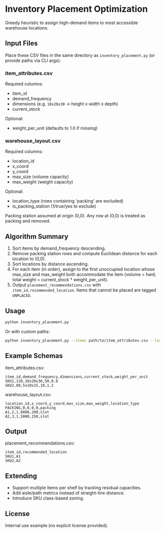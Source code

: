 # Inventory Placement Optimization

Greedy heuristic to assign high-demand items to most accessible warehouse locations.

## Input Files
Place these CSV files in the same directory as `inventory_placement.py` (or provide paths via CLI args):

### item_attributes.csv
Required columns:
- item_id
- demand_frequency
- dimensions (e.g. `10x20x30` -> height x width x depth)
- current_stock

Optional:
- weight_per_unit (defaults to 1.0 if missing)

### warehouse_layout.csv
Required columns:
- location_id
- x_coord
- y_coord
- max_size (volume capacity)
- max_weight (weight capacity)

Optional:
- location_type (rows containing 'packing' are excluded)
- is_packing_station (1/true/yes to exclude)

Packing station assumed at origin (0,0). Any row at (0,0) is treated as packing and removed.

## Algorithm Summary
1. Sort items by demand_frequency descending.
2. Remove packing station rows and compute Euclidean distance for each location to (0,0).
3. Sort locations by distance ascending.
4. For each item (in order), assign to the first unoccupied location whose max_size and max_weight both accommodate the item (volume = h*w*d; total weight = current_stock * weight_per_unit).
5. Output `placement_recommendations.csv` with `item_id,recommended_location`. Items that cannot be placed are tagged `UNPLACED`.

## Usage
```bash
python inventory_placement.py
```
Or with custom paths:
```bash
python inventory_placement.py --items path/to/item_attributes.csv --layout path/to/warehouse_layout.csv --output placement_recommendations.csv --verbose
```

## Example Schemas
item_attributes.csv:
```
item_id,demand_frequency,dimensions,current_stock,weight_per_unit
SKU1,120,10x20x30,50,0.8
SKU2,80,5x10x15,10,1.2
```

warehouse_layout.csv:
```
location_id,x_coord,y_coord,max_size,max_weight,location_type
PACKING,0,0,0,0,packing
A1,2,1,8000,200,slot
A2,3,1,5000,150,slot
```

## Output
placement_recommendations.csv:
```
item_id,recommended_location
SKU1,A1
SKU2,A2
```

## Extending
- Support multiple items per shelf by tracking residual capacities.
- Add aisle/path metrics instead of straight-line distance.
- Introduce SKU class-based zoning.

## License
Internal use example (no explicit license provided).
